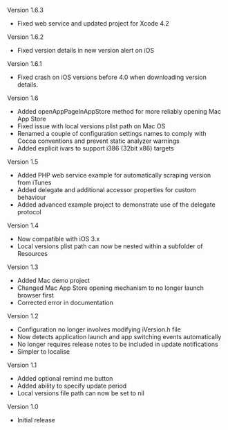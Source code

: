 Version 1.6.3

- Fixed web service and updated project for Xcode 4.2

Version 1.6.2

- Fixed version details in new version alert on iOS

Version 1.6.1

- Fixed crash on iOS versions before 4.0 when downloading version details.

Version 1.6

- Added openAppPageInAppStore method for more reliably opening Mac App Store
- Fixed issue with local versions plist path on Mac OS
- Renamed a couple of configuration settings names to comply with Cocoa conventions and prevent static analyzer warnings
- Added explicit ivars to support i386 (32bit x86) targets

Version 1.5

- Added PHP web service example for automatically scraping version from iTunes
- Added delegate and additional accessor properties for custom behaviour
- Added advanced example project to demonstrate use of the delegate protocol

Version 1.4

- Now compatible with iOS 3.x
- Local versions plist path can now be nested within a subfolder of Resources

Version 1.3

- Added Mac demo project
- Changed Mac App Store opening mechanism to no longer launch browser first
- Corrected error in documentation

Version 1.2

- Configuration no longer involves modifying iVersion.h file
- Now detects application launch and app switching events automatically
- No longer requires release notes to be included in update notifications
- Simpler to localise

Version 1.1

- Added optional remind me button
- Added ability to specify update period
- Local versions file path can now be set to nil

Version 1.0

- Initial release